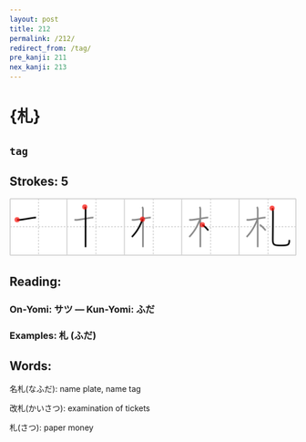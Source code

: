 ```yaml
---
layout: post
title: 212
permalink: /212/
redirect_from: /tag/
pre_kanji: 211
nex_kanji: 213
---
```


# {札}

## `tag`

## Strokes: 5

<div class="stroke"><img src="../images/E69CAD.png" /></div>

## Reading:

### On-Yomi: サツ &mdash; Kun-Yomi: ふだ

### Examples: 札 (ふだ)

## Words:

名札(なふだ): name plate, name tag

改札(かいさつ): examination of tickets

札(さつ): paper money
